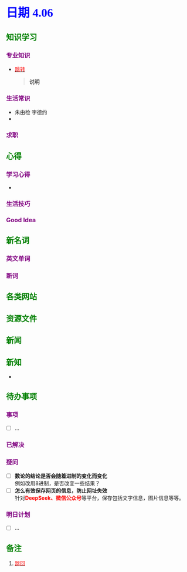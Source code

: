 ## <font color = blue face=楷体 size=6>日期 4.06 </font>

## <font color = green>知识学习 </font>
### <font color = purple>专业知识 </font>
+ <a id = "01-1">  [<font color = red>跳转</font>](#01-2)
   > <font color = o> 说明 </font>
### <font color = purple>生活常识 </font>
+ 朱由检 字德约
+ 
### <font color = purple>求职 </font>



## <font color = green>心得 </font>
### <font color = purple>学习心得 </font>
+ 
### <font color = purple>生活技巧 </font>

### <font color = purple>Good Idea </font>



## <font color = green>新名词 </font>
### <font color = purple>英文单词 </font>
### <font color = purple>新词 </font>



## <font color = green>各类网站 </font>


## <font color = green>资源文件 </font>


## <font color = green>新闻 </font>


## <font color = green>新知 </font>
+ 

## <font color = green>待办事项 </font>
### <font color = purple>事项 </font>
- [ ] ...
### <font color = purple>已解决 </font>
### <font color = purple>疑问 </font>
- [ ] **数论的结论是否会随着进制的变化而变化**  
	例如改用8进制，是否改变一些结果？
- [ ] **怎么有效保存网页的信息，防止网址失效**  
	针对<font color =red>**DeepSeek、微信公众号**</font>等平台，保存包括文字信息，图片信息等等。 
### <font color = purple>明日计划 </font>
- [ ] ...


## <font color = green>备注 </font>
  1. <a id ="01-2">[<font color = red>跳回</font>](#01-1)





<!--stackedit_data:
eyJoaXN0b3J5IjpbLTIxMTIxOTcwNzksLTE5MzgzNTQzOTIsMT
AyNjEyMzgyOSwtMTkzODM1NDM5MiwtMjQ5MTI0NjI1XX0=
-->